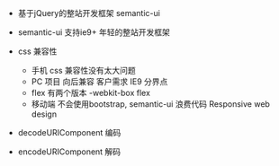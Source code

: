 - 基于jQuery的整站开发框架 semantic-ui
- semantic-ui 支持ie9+ 年轻的整站开发框架
- css 兼容性
  + 手机 css 兼容性没有太大问题
  + PC 项目 向后兼容 客户需求 IE9 分界点
  + flex 有两个版本 -webkit-box flex
  + 移动端 不会使用bootstrap, semantic-ui 浪费代码 Responsive web design

- decodeURIComponent 编码
- encodeURIComponent 解码